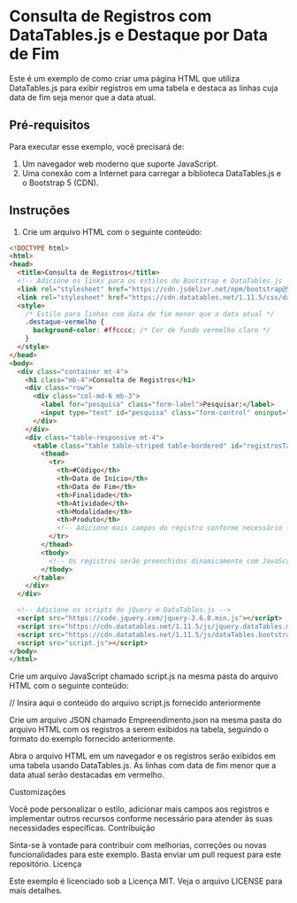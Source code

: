 # Consulta de Registros com DataTables.js e Destaque por Data de Fim

Este é um exemplo de como criar uma página HTML que utiliza DataTables.js para exibir registros em uma tabela e destaca as linhas cuja data de fim seja menor que a data atual.

## Pré-requisitos

Para executar esse exemplo, você precisará de:

1. Um navegador web moderno que suporte JavaScript.
2. Uma conexão com a Internet para carregar a biblioteca DataTables.js e o Bootstrap 5 (CDN).

## Instruções

1. Crie um arquivo HTML com o seguinte conteúdo:

```html
<!DOCTYPE html>
<html>
<head>
  <title>Consulta de Registros</title>
  <!-- Adicione os links para os estilos do Bootstrap e DataTables.js -->
  <link rel="stylesheet" href="https://cdn.jsdelivr.net/npm/bootstrap@5.3.0/dist/css/bootstrap.min.css">
  <link rel="stylesheet" href="https://cdn.datatables.net/1.11.5/css/dataTables.bootstrap5.min.css">
  <style>
    /* Estilo para linhas com data de fim menor que a data atual */
    .destaque-vermelho {
      background-color: #ffcccc; /* Cor de fundo vermelho claro */
    }
  </style>
</head>
<body>
  <div class="container mt-4">
    <h1 class="mb-4">Consulta de Registros</h1>
    <div class="row">
      <div class="col-md-6 mb-3">
        <label for="pesquisa" class="form-label">Pesquisar:</label>
        <input type="text" id="pesquisa" class="form-control" oninput="buscarRegistroPorCampo()">
      </div>
    </div>
    <div class="table-responsive mt-4">
      <table class="table table-striped table-bordered" id="registrosTable">
        <thead>
          <tr>
            <th>#Código</th>
            <th>Data de Início</th>
            <th>Data de Fim</th>
            <th>Finalidade</th>
            <th>Atividade</th>
            <th>Modalidade</th>
            <th>Produto</th>
            <!-- Adicione mais campos do registro conforme necessário -->
          </tr>
        </thead>
        <tbody>
          <!-- Os registros serão preenchidos dinamicamente com JavaScript -->
        </tbody>
      </table>
    </div>
  </div>

  <!-- Adicione os scripts do jQuery e DataTables.js -->
  <script src="https://code.jquery.com/jquery-3.6.0.min.js"></script>
  <script src="https://cdn.datatables.net/1.11.5/js/jquery.dataTables.min.js"></script>
  <script src="https://cdn.datatables.net/1.11.5/js/dataTables.bootstrap5.min.js"></script>
  <script src="script.js"></script>
</body>
</html>
```
Crie um arquivo JavaScript chamado script.js na mesma pasta do arquivo HTML com o seguinte conteúdo:

// Insira aqui o conteúdo do arquivo script.js fornecido anteriormente


Crie um arquivo JSON chamado Empreendimento.json na mesma pasta do arquivo HTML com os registros a serem exibidos na tabela, seguindo o formato do exemplo fornecido anteriormente.

Abra o arquivo HTML em um navegador e os registros serão exibidos em uma tabela usando DataTables.js. As linhas com data de fim menor que a data atual serão destacadas em vermelho.

Customizações

Você pode personalizar o estilo, adicionar mais campos aos registros e implementar outros recursos conforme necessário para atender às suas necessidades específicas.
Contribuição

Sinta-se à vontade para contribuir com melhorias, correções ou novas funcionalidades para este exemplo. Basta enviar um pull request para este repositório.
Licença

Este exemplo é licenciado sob a Licença MIT. Veja o arquivo LICENSE para mais detalhes.
